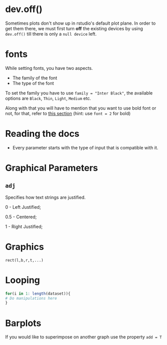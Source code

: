 # dev.off()

Sometimes plots don't show up in rstudio's default plot plane. In order to get them there, we must first turn **off** the existing devices by using `dev.off()` till there is only a `null device` left.

# fonts

While setting fonts, you have two aspects.

- The family of the font
- The type of the font

To set the family you have to use `family = "Inter Black"`, the available options are `Black`, `Thin`, `Light`, `Medium` etc.

Along with that you will have to mention that you want to use bold font or not, for that, refer to [this section](Plot-Properties#fonts)
 (hint: use `font = 2` for bold)

# Reading the docs

- Every parameter starts with the type of input that is compatible with it.
# Graphical Parameters

## `adj`
Specifies how text strings are justified.

0 - Left Justified;

0.5 - Centered;

1 - Right Justified;

# Graphics

`rect(l,b,r,t,...)`

# Looping

```r
for(i in 1: length(dataset)){
# Do manipulations here
}

```

# Barplots

If you would like to superimpose on another graph use the property `add = T`
